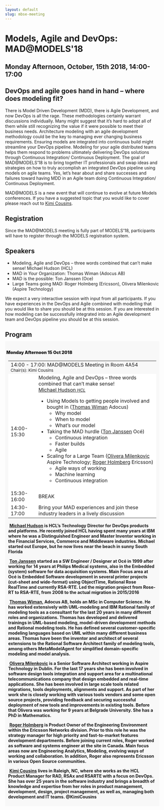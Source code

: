```yaml
---
layout: default
slug: mbse-meeting
---
```

<div class="row">
 <div class="col-md-14" markdown="1">

# Models, Agile and DevOps: MAD@MODELS'18
## Monday Afternoon, October, 15th 2018, 14:00-17:00
## DevOps and agile goes hand in hand – where does modeling fit?

There is Model Driven Development (MDD), there is Agile Development, and now DevOps is all the rage.  These methodologies certainly warrant discussions individually. Many might suggest that it’s hard to adopt all of them while still recognizing the value if it were possible to meet their business needs. Architecture modeling with an agile development methodology could be the key to managing ever changing business requirements.  Ensuring models are integrated into continuous build might streamline your DevOps pipeline. Modeling for your agile distributed teams helps them respond to problems ultimately delivering DevOps solutions through Continuous Integration/ Continuous Deployment.  The goal of MAD@MODELS’18 is to bring together IT professionals and swap ideas and strategies on how to truly accomplish an integrated DevOps pipeline using models on agile teams. Yes, let’s hear about and share successes and failures toward having MDD in an Agile team doing Continuous Integration/ Continuous Deployment.

MAD@MODELS is a new event that will continue to evolve at future Models conferences. If you have a suggested topic that you would like to cover please reach out to [Kimi Cousins](mailto:Kimi.Cousins@hcl.com).

## Registration

Since the MAD@MODELS meeting is fully part of MODELS'18, participants will have to register through the MODELS registration system.

## Speakers

* Modeling, Agile and DevOps – three words combined that can’t make sense! Michael Hudson (HCL)
* MAD in Your Organization: Thomas Wiman (Adocus AB)
* MAD is the possible: Ton Janssen (Oce)
* Large Teams going MAD: Roger Holmberg (Ericsson), Olivera Milenkovic (Aspire Technology)

We expect a very interactive session with input from all participants. If you have experiences in the DevOps and Agile combined with modelling that you would like to share you should be at this session. If you are interested in how modeling can be successfully integrated into an Agile development team and DevOps pipeline you should be at this session. 

## Program

<style type="text/css">

.day {

  font-weight: bold;
  background-color: #f8f8f8; 
  text-align: left;
  margin-top: -8px;
  margin-bottom: -2px;
  padding-top: 8px;
  padding-bottom: 8px;
  text-indent: 4px;

}

.session{

  padding-left: 10px;
  padding-right: 10px;


}

.table{
  border-width: thin;
}

.normalrow{
  font-weight: normal;
  background-color: white;
}

.affiliation{
  font-size: smaller;
  font-style: italic;
}

.day-lunch{
  text-align: center;
  font-weight: bold;
  background-color: #f8f8f8;
}

h4{
  font-weight: bolder;
}

</style>



<div class="day monday">

<h4> Monday Afternoon 15 Oct 2018</h4>

<!--  MAD Session afternoon1 -->
<div class="session mad">

<table class="table">
      
  <tbody>
    <tr>
      <td class="info" colspan="14">
        14:00 - 17:00: MAD@MODELS Meeting in Room 4A54 
        <br>
        <small>Chair(s): Kimi Cousins</small>
      </td>
    </tr>
    <tr class="normalrow">
      <td class="col-md-1">14:00-15:30</td>
      <td>Modeling, Agile and DevOps – three words combined that can’t make sense!
          <br>
        <a href="https://www.linkedin.com/in/scarified/"> 
          <span class="name">Michael Hudson</span>
        </a>
        <a href="https://www.hcltech.com/products-and-platforms"> 
          <span class="affiliation">HCL</span>
        </a>
        <ul>
          <li>Using Models to getting people involved and bought in (<a href="https://www.linkedin.com/in/thomas-wiman-9ab397/">Thomas Wiman</a> Adocus)
            <ul>
              <li>Why model</li>
              <li>When to model</li>
              <li>What’s our model</li>
            </ul>
          </li>
          <li>Taking the MAD hurdle (<a href="https://www.linkedin.com/in/ton-janssen-bb14892/">Ton Janssen</a> Océ)
            <ul>
              <li>Continuous integration</li>
              <li>Faster builds</li>
              <li>Agile</li>
            </ul>
          </li>
          <li>Scaling for a Large Team (<a href="https://www.linkedin.com/in/olivera-milenkovic-710312/">Olivera Milenkovic</a> Aspire Technology; <a href="https://www.linkedin.com/in/roger-holmberg-732710114/">Roger Holmberg</a> Ericsson)
            <ul>
              <li>Agile ways of working</li>
              <li>Machine learning</li>
              <li>Continuous integration</li>
            </ul>
          </li>
        </ul>
      </td>
    </tr>
    <tr class="normalrow">
      <td class="col-md-1">15:30-16:00</td>
      <td> BREAK 
      </td>
    </tr>
    <tr class="normalrow">
      <td class="col-md-1">14:30-17:00</td>
      <td> Bring your MAD experiences and join these industry leaders in a lively discussion 
      </td>
    </tr>
   </tbody>

</table>
<p><a href="https://www.linkedin.com/in/scarified/">Michael Hudson</a> is HCL’s Technology Director for DevOps products and platforms. He recently joined HCL having spent many years at IBM where he was a Distinguished Engineer and Master Inventor working in the Financial Services, Commerce and Middleware industries. Michael started out Europe, but he now lives near the beach in sunny South Florida</p>
<p><a href="https://www.linkedin.com/in/ton-janssen-bb14892/">Ton Janssen</a> started as a SW Engineer / Designer at Océ in 1999 after working for 14 years at Philips Medical systems, also in the Embedded (system) software for data acquisition systems. Main Focus area at Océ is Embedded Software development in several printer projects (cut-sheet and wide-format) using ObjectTime, Rational Rose RealTime and currently RSA-RTE. Led the migration project from Rose-RT to RSA-RTE, from 2008 to the actual migration in 2015/2016</p>
<p><a href="https://www.linkedin.com/in/thomas-wiman-9ab397/">Thomas Wiman</a>, Adocus AB, holds an MSc in Computer Science. He has worked extensively with UML-modeling and IBM Rational family of modeling tools as a consultant for the last 20 years in many different roles and organizations. Thomas has developed and delivered trainings in UML-based modeling, model-driven development methods and Rational modeling tools. He has defined several customer-specific modeling languages based on UML within many different business areas. Thomas have been the inventor and architect of several extensions to the Rational Software Architect family of modeling tools, among others MetaModelAgent for simplified domain-specific modeling and model analysis.</p>
<p><a href="https://www.linkedin.com/in/olivera-milenkovic-710312/">Olivera Milenkovic</a> is a Senior Software Architect working in Aspire Technology in Dublin. For the last 17 years she has been involved in software design tools integration and support area for a multinational telecommunications company that design embedded and real-time applications. She has been involved in large scale tools related migrations, tools deployments, alignments and support. As part of her work she is closely working with various tools vendors and some open source projects, providing feedback and securing successful deployment of new tools and improvements in existing tools. Before that Olivera was working for 9 years at Belgrade University. She has a PhD in Mathematics.   </p>
<p><a href="https://www.linkedin.com/in/roger-holmberg-732710114/">Roger Holmberg</a> is Product Owner of the Engineering Environment within the Ericsson Networks division. Prior to this role he was the strategy manager for high priority and fast-to-market features development departments. Before joining current roles, Roger worked as software and systems engineer at the site in Canada. Main focus areas now are Engineering Analytics, Modeling, evolving ways of working and collaboration. In addition, Roger also represents Ericsson in various Open Source communities. </p>
<p><a href="https://www.linkedin.com/in/kimicousins/">Kimi Cousins</a> lives in Raleigh, NC, where she works as the HCL Product Manager for RAD, RSAx and RSARTE with a focus on DevOps. She has over 25 years in the software industry and brings a breadth of knowledge and expertise from her roles in product management, development, design, project management, as well as, managing both development and IT teams. @KimiCousins</p>
</div>


</div> <!-- end of Monday -->

</div>
</div>
